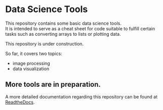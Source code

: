 # Data Science Tools  

This repository contains some basic data science tools.  
It is intended to serve as a cheat sheet for code suitable to fulfill certain
tasks such as converting arrays to lists or plotting data.   

This repository is under construction.  

So far, it covers two topics:
- image processing
- data visualization

 More tools are in preparation.
---
A more detailed documentation regarding this repository can be found at [ReadtheDocs](https://data-science-tools-mh.readthedocs.io/en/latest/index.html).